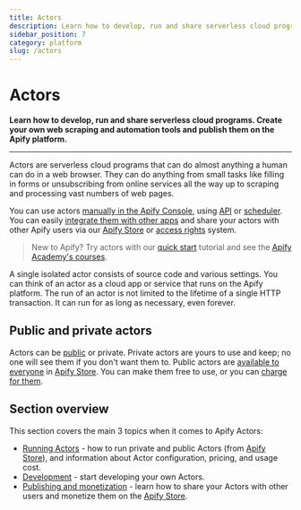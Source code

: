 ```yaml
---
title: Actors
description: Learn how to develop, run and share serverless cloud programs. Create your own web scraping and automation tools and publish them on the Apify platform.
sidebar_position: 7
category: platform
slug: /actors
---
```


# Actors

**Learn how to develop, run and share serverless cloud programs. Create your own web scraping and automation tools and publish them on the Apify platform.**

---

Actors are serverless cloud programs that can do almost anything a human can do in a web browser. They can do anything from small tasks like filling in forms or unsubscribing from online services all the way up to scraping and processing vast numbers of web pages.

You can use actors [manually in the Apify Console](https://console.apify.com/actors), using [API](/api/v2) or [scheduler](../schedules.md). You can easily [integrate them with other apps](../integrations/index.md) and share your actors with other Apify users via our [Apify Store](https://apify.com/store) or [access rights](./collaboration/access-rights) system.

> New to Apify? Try actors with our [quick start](../index.mdx) tutorial and see the [Apify Academy's courses](/academy).

A single isolated actor consists of source code and various settings. You can think of an actor as a cloud app or service that runs on the Apify platform. The run of an actor is not limited to the lifetime of a single HTTP transaction. It can run for as long as necessary, even forever.

## Public and private actors

Actors can be [public](./actors/running/actors-in-store) or private. Private actors are yours to use and keep; no one will see them if you don't want them to. Public actors are [available to everyone](./running/store.md) in [Apify Store](https://apify.com/store). You can make them free to use, or you can [charge for them](https://blog.apify.com/make-regular-passive-income-developing-web-automation-actors-b0392278d085/).

## Section overview

This section covers the main 3 topics when it comes to Apify Actors:

- [Running Actors](./actors/running) - how to run private and public Actors (from [Apify Store](https://apify.com/store)), and information about Actor configuration, pricing, and usage cost.
- [Development](./actors/development) - start developing your own Actors.
- [Publishing and monetization](./actors/publishing) - learn how to share your Actors with other users and monetize them on the [Apify Store](https://apify.com/store).

